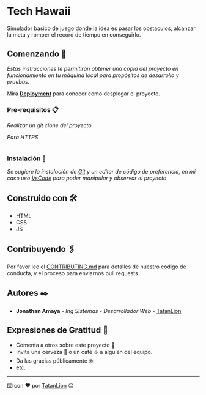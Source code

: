 # Tech Hawaii

Simulador basico de juego donde la idea es pasar los obstaculos, alcanzar la meta y romper el record de tiempo en conseguirlo.

## Comenzando 🚀

_Estas instrucciones te permitirán obtener una copia del proyecto en funcionamiento en tu máquina local para propósitos de desarrollo y pruebas._

Mira **[Deployment](https://maze-runner-virtual-tatan.netlify.app)** para conocer como desplegar el proyecto.


### Pre-requisitos 📋

_Realizar un git clone del proyecto_

_Para HTTPS_
```

```

### Instalación 🔧

_Se sugiere la instalación de [Git](https://git-scm.com/) y un editor de código de preferencia, en mi caso uso [VsCode](https://code.visualstudio.com/) para poder manipular y observar el proyecto_

## Construido con 🛠️


* HTML
* CSS
* JS

## Contribuyendo 🖇️

Por favor lee el [CONTRIBUTING.md](https://github.com/TatanLion/Maze-Runner-Virtual) para detalles de nuestro código de conducta, y el proceso para enviarnos pull requests.

## Autores ✒️

* **Jonathan Amaya** - *Ing Sistemas - Desarrollador Web* - [TatanLion](https://github.com/TatanLion)

## Expresiones de Gratitud 🎁

* Comenta a otros sobre este proyecto 📢
* Invita una cerveza 🍺 o un café ☕ a alguien del equipo. 
* Da las gracias públicamente 🤓.
* etc.

---
⌨️ con ❤️ por [TatanLion](https://github.com/TatanLion) 😊
